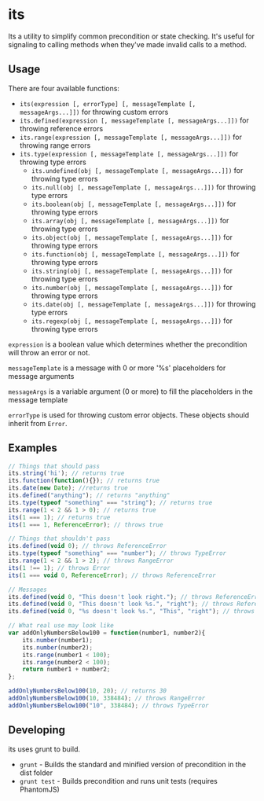# its
Its a utility to simplify common precondition or state checking. It's useful for signaling
to calling methods when they've made invalid calls to a method.

## Usage
There are four available functions:
* `its(expression [, errorType] [, messageTemplate [, messageArgs...]])` for throwing custom errors
* `its.defined(expression [, messageTemplate [, messageArgs...]])` for throwing reference errors
* `its.range(expression [, messageTemplate [, messageArgs...]])` for throwing range errors
* `its.type(expression [, messageTemplate [, messageArgs...]])` for throwing type errors
    * `its.undefined(obj [, messageTemplate [, messageArgs...]])` for throwing type errors
    * `its.null(obj [, messageTemplate [, messageArgs...]])` for throwing type errors
    * `its.boolean(obj [, messageTemplate [, messageArgs...]])` for throwing type errors
    * `its.array(obj [, messageTemplate [, messageArgs...]])` for throwing type errors
    * `its.object(obj [, messageTemplate [, messageArgs...]])` for throwing type errors
    * `its.function(obj [, messageTemplate [, messageArgs...]])` for throwing type errors
    * `its.string(obj [, messageTemplate [, messageArgs...]])` for throwing type errors
    * `its.number(obj [, messageTemplate [, messageArgs...]])` for throwing type errors
    * `its.date(obj [, messageTemplate [, messageArgs...]])` for throwing type errors
    * `its.regexp(obj [, messageTemplate [, messageArgs...]])` for throwing type errors

`expression` is a boolean value which determines whether the precondition will throw an error or not.

`messageTemplate` is a message with 0 or more '%s' placeholders for message arguments

`messageArgs` is a variable argument (0 or more) to fill the placeholders in the message template

`errorType` is used for throwing custom error objects. These objects should inherit from `Error`.

## Examples
```javascript
// Things that should pass
its.string('hi'); // returns true
its.function(function(){}); // returns true
its.date(new Date); //returns true
its.defined("anything"); // returns "anything"
its.type(typeof "something" === "string"); // returns true
its.range(1 < 2 && 1 > 0); // returns true
its(1 === 1); // returns true
its(1 === 1, ReferenceError); // throws true

// Things that shouldn't pass
its.defined(void 0); // throws ReferenceError
its.type(typeof "something" === "number"); // throws TypeError
its.range(1 < 2 && 1 > 2); // throws RangeError
its(1 !== 1); // throws Error
its(1 === void 0, ReferenceError); // throws ReferenceError

// Messages
its.defined(void 0, "This doesn't look right."); // throws ReferenceError with a message of "This doesn't look right."
its.defined(void 0, "This doesn't look %s.", "right"); // throws ReferenceError with a message of "This doesn't look right."
its.defined(void 0, "%s doesn't look %s.", "This", "right"); // throws ReferenceError with a message of "This doesn't look right."

// What real use may look like
var addOnlyNumbersBelow100 = function(number1, number2){
	its.number(number1);
	its.number(number2);
	its.range(number1 < 100);
	its.range(number2 < 100);
	return number1 + number2;
};

addOnlyNumbersBelow100(10, 20); // returns 30
addOnlyNumbersBelow100(10, 338484); // throws RangeError
addOnlyNumbersBelow100("10", 338484); // throws TypeError
```

## Developing
its uses grunt to build.
* `grunt` - Builds the standard and minified version of precondition in the dist folder
* `grunt test` - Builds precondition and runs unit tests (requires PhantomJS)
